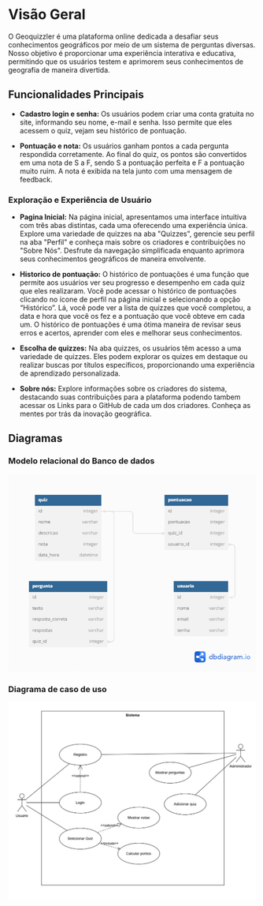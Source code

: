 # Visão Geral

O Geoquizzler é uma plataforma online dedicada a desafiar seus conhecimentos geográficos por meio de um sistema de perguntas diversas. Nosso objetivo é proporcionar uma experiência interativa e educativa, permitindo que os usuários testem e aprimorem seus conhecimentos de geografia de maneira divertida.

## Funcionalidades Principais 

- **Cadastro login e senha:** Os usuários podem criar uma conta gratuita no site, informando seu nome, e-mail e senha. Isso permite que eles acessem o quiz, vejam seu histórico de pontuação.

- **Pontuação e nota:** Os usuários ganham pontos a cada pergunta respondida corretamente. Ao final do quiz, os pontos são convertidos em uma nota de S a F, sendo S a pontuação perfeita e F a pontuação muito ruim. A nota é exibida na tela junto com uma mensagem de feedback.

### Exploração e Experiência de Usuário
- **Pagina Inicial:** Na página inicial, apresentamos uma interface intuitiva com três abas distintas, cada uma oferecendo uma experiência única. Explore uma variedade de quizzes na aba "Quizzes", gerencie seu perfil na aba "Perfil" e conheça mais sobre os criadores e contribuições no "Sobre Nós". Desfrute da navegação simplificada enquanto aprimora seus conhecimentos geográficos de maneira envolvente.

- **Historico de pontuação:** O histórico de pontuações é uma função que permite aos usuários ver seu progresso e desempenho em cada quiz que eles realizaram. Você pode acessar o histórico de pontuações clicando no ícone de perfil na página inicial e selecionando a opção “Histórico”. Lá, você pode ver a lista de quizzes que você completou, a data e hora que você os fez e a pontuação que você obteve em cada um. O histórico de pontuações é uma ótima maneira de revisar seus erros e acertos, aprender com eles e melhorar seus conhecimentos.

- **Escolha de quizzes:** Na aba quizzes, os usuários têm acesso a uma variedade de quizzes. Eles podem explorar os quizes em destaque ou realizar buscas por títulos específicos, proporcionando uma experiência de aprendizado personalizada.

- **Sobre nós:** Explore informações sobre os criadores do sistema, destacando suas contribuições para a plataforma podendo tambem acessar os Links para o GitHub de cada um dos criadores. Conheça as mentes por trás da inovação geográfica.

## Diagramas


### Modelo relacional do Banco de dados
![Modelo relacional do banco de dados](./front-quizgeo/src/assets/images/documentacao/db_relacional.png)

### Diagrama de caso de uso
![Caso de uso](./front-quizgeo/src/assets/images/documentacao/casodeuso.jpg)
